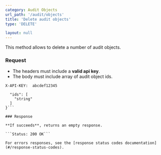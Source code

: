 ```yaml
---
category: Audit Objects
url_path: '/audit/objects'
title: 'Delete audit objects'
type: 'DELETE'

layout: null
---
```


This method allows to delete a number of audit objects.

### Request

* The headers must include a **valid api key**.
* The body must include array of audit object ids.

```X-API-KEY:  abcdef12345```

```{
  "ids": [
    "string"
  ]
}```

### Response

**If succeeds**, returns an empty response.

```Status: 200 OK```

For errors responses, see the [response status codes documentation](#/response-status-codes).
